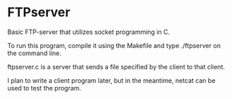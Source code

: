 # FTPserver
Basic FTP-server that utilizes socket programming in C.

To run this program, compile it using the Makefile and type ./ftpserver <port number> on the command line.

ftpserver.c is a server that sends a file specified by the client to that client.

I plan to write a client program later, but in the meantime, netcat can be used to test the program.
